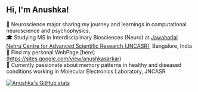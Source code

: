 <!-- Part 1: About me -->

## Hi, I'm Anushka!

🧠 Neuroscience major sharing my journey and learnings in computational neuroscience and psychophysics.  <br/>
🎓 Studying MS in Interdisciplinary Biosciences (Neuro) at [Jawaharlal Nehru Centre for Advanced Scientific Research (JNCASR)](https://www.nature.com/nature-index/institution-outputs/india/jawaharlal-nehru-centre-for-advanced-scientific-research-jncasr/513906ba34d6b65e6a00007c), Bangalore, India <br/>
📃 Find my personal WebPage [here] (https://sites.google.com/view/anushkasarkar) <br/>
🧩 Currently passionate about memory patterns in healthy and diseased conditions working in Molecular Electronics Laboratory, JNCASR <br/>

<!-- Part 2: GitHub stats -->

[![Anushka's GitHub stats](https://github-readme-stats.vercel.app/api?username=Anushkaa007)](https://github.com/Anushkaa007/github-readme-stats)
